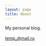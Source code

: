 ```yaml
---
layout: page
title: About
---
```


<p class="message">
  My personal blog.
  <br>
  <br>
  <a href='mailto:temp_@mail.ru'>temp_@mail.ru</a>
</p>
